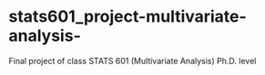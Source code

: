 # stats601_project-multivariate-analysis-
Final project of class STATS 601 (Multivariate Analysis) Ph.D. level 
